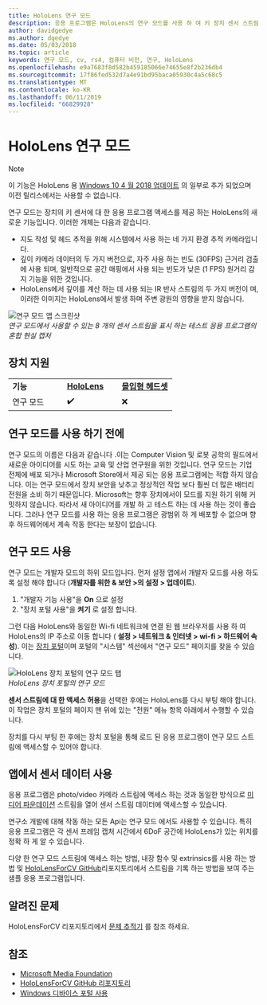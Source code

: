 ```yaml
---
title: HoloLens 연구 모드
description: 응용 프로그램은 HoloLens의 연구 모드를 사용 하 여 키 장치 센서 스트림 (깊이, 환경 추적 및 IR 반사)에 액세스할 수 있습니다.
author: davidgedye
ms.author: dgedye
ms.date: 05/03/2018
ms.topic: article
keywords: 연구 모드, cv, rs4, 컴퓨터 비전, 연구, HoloLens
ms.openlocfilehash: e9a7683f8d582b459185066e74655e8f2b236db4
ms.sourcegitcommit: 17f86fed532d7a4e91bd95baca05930c4a5c68c5
ms.translationtype: MT
ms.contentlocale: ko-KR
ms.lasthandoff: 06/11/2019
ms.locfileid: "66829928"
---
```

# <a name="hololens-research-mode"></a>HoloLens 연구 모드

> [!NOTE]
> 이 기능은 HoloLens 용 [Windows 10 4 월 2018 업데이트](release-notes-april-2018.md) 의 일부로 추가 되었으며 이전 릴리스에서는 사용할 수 없습니다.

연구 모드는 장치의 키 센서에 대 한 응용 프로그램 액세스를 제공 하는 HoloLens의 새로운 기능입니다. 이러한 개체는 다음과 같습니다.
- 지도 작성 및 헤드 추적을 위해 시스템에서 사용 하는 네 가지 환경 추적 카메라입니다.
- 깊이 카메라 데이터의 두 가지 버전으로, 자주 사용 하는 빈도 (30FPS) 근거리 검출에 사용 되며, 일반적으로 공간 매핑에서 사용 되는 빈도가 낮은 (1 FPS) 원거리 감지 기능을 위한 것입니다.
- HoloLens에서 깊이를 계산 하는 데 사용 되는 IR 반사 스트림의 두 가지 버전이 며, 이러한 이미지는 HoloLens에서 발생 하며 주변 광원의 영향을 받지 않습니다.

![연구 모드 앱 스크린샷](images/sensor-stream-viewer.jpg)<br>
*연구 모드에서 사용할 수 있는 8 개의 센서 스트림을 표시 하는 테스트 응용 프로그램의 혼합 현실 캡처*

## <a name="device-support"></a>장치 지원

<table>
    <colgroup>
    <col width="33%" />
    <col width="33%" />
    <col width="33%" />
    </colgroup>
    <tr>
        <td><strong>기능</strong></td>
        <td><a href="hololens-hardware-details.md"><strong>HoloLens</strong></a></td>
        <td><a href="immersive-headset-hardware-details.md"><strong>몰입형 헤드셋</strong></a></td>
    </tr>
     <tr>
        <td>연구 모드</td>
        <td>✔️</td>
        <td>❌</td>
    </tr>
</table>

## <a name="before-using-research-mode"></a>연구 모드를 사용 하기 전에

연구 모드의 이름은 다음과 같습니다 .이는 Computer Vision 및 로봇 공학의 필드에서 새로운 아이디어를 시도 하는 교육 및 산업 연구원을 위한 것입니다.  연구 모드는 기업 전체에 배포 되거나 Microsoft Store에서 제공 되는 응용 프로그램에는 적합 하지 않습니다. 이는 연구 모드에서 장치 보안을 낮추고 정상적인 작업 보다 훨씬 더 많은 배터리 전원을 소비 하기 때문입니다. Microsoft는 향후 장치에서이 모드를 지원 하기 위해 커밋하지 않습니다. 따라서 새 아이디어를 개발 하 고 테스트 하는 데 사용 하는 것이 좋습니다. 그러나 연구 모드를 사용 하는 응용 프로그램은 광범위 하 게 배포할 수 없으며 향후 하드웨어에서 계속 작동 한다는 보장이 없습니다.

## <a name="enabling-research-mode"></a>연구 모드 사용

연구 모드는 개발자 모드의 하위 모드입니다. 먼저 설정 앱에서 개발자 모드를 사용 하도록 설정 해야 합니다 (**개발자를 위한 & 보안 >의 설정 > 업데이트**).

1. "개발자 기능 사용"을 **On** 으로 설정
2. "장치 포털 사용"을 **켜기** 로 설정 합니다.

그런 다음 HoloLens와 동일한 Wi-fi 네트워크에 연결 된 웹 브라우저를 사용 하 여 HoloLens의 IP 주소로 이동 합니다 ( **설정 > 네트워크 & 인터넷 > wi-fi > 하드웨어 속성**). 이는 [장치 포털](using-the-windows-device-portal.md)이며 포털의 "시스템" 섹션에서 "연구 모드" 페이지를 찾을 수 있습니다.

![HoloLens 장치 포털의 연구 모드 탭](images/ResearchModeDevPortal.png)<br>
*HoloLens 장치 포털의 연구 모드*

**센서 스트림에 대 한 액세스 허용**을 선택한 후에는 HoloLens를 다시 부팅 해야 합니다. 이 작업은 장치 포털의 페이지 맨 위에 있는 "전원" 메뉴 항목 아래에서 수행할 수 있습니다.

장치를 다시 부팅 한 후에는 장치 포털을 통해 로드 된 응용 프로그램이 연구 모드 스트림에 액세스할 수 있어야 합니다.

## <a name="using-sensor-data-in-your-apps"></a>앱에서 센서 데이터 사용

응용 프로그램은 photo/video 카메라 스트림에 액세스 하는 것과 동일한 방식으로 [미디어 파운데이션](https://msdn.microsoft.com/library/windows/desktop/ms694197) 스트림을 열어 센서 스트림 데이터에 액세스할 수 있습니다. 

연구소 개발에 대해 작동 하는 모든 Api는 연구 모드 에서도 사용할 수 있습니다. 특히 응용 프로그램은 각 센서 프레임 캡처 시간에서 6DoF 공간에 HoloLens가 있는 위치를 정확 하 게 알 수 있습니다.

다양 한 연구 모드 스트림에 액세스 하는 방법, 내장 함수 및 extrinsics를 사용 하는 방법 및 [HoloLensForCV GitHub](https://github.com/Microsoft/HoloLensForCV)리포지토리에서 스트림을 기록 하는 방법을 보여 주는 샘플 응용 프로그램입니다.

## <a name="known-issues"></a>알려진 문제

HoloLensForCV 리포지토리에서 [문제 추적기](https://github.com/Microsoft/HololensForCV/issues) 를 참조 하세요.

## <a name="see-also"></a>참조

* [Microsoft Media Foundation](https://msdn.microsoft.com/library/windows/desktop/ms694197)
* [HoloLensForCV GitHub 리포지토리](https://github.com/Microsoft/HoloLensForCV)
* [Windows 디바이스 포털 사용](using-the-windows-device-portal.md)
